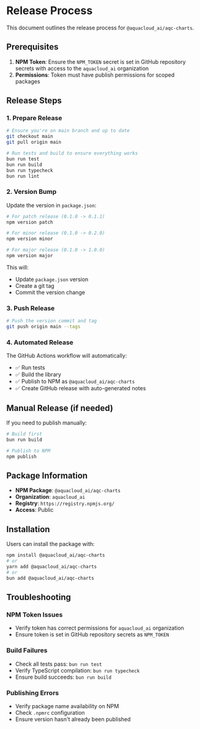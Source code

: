 # Release Process

This document outlines the release process for `@aquacloud_ai/aqc-charts`.

## Prerequisites

1. **NPM Token**: Ensure the `NPM_TOKEN` secret is set in GitHub repository secrets with access to the `aquacloud_ai` organization
2. **Permissions**: Token must have publish permissions for scoped packages

## Release Steps

### 1. Prepare Release

```bash
# Ensure you're on main branch and up to date
git checkout main
git pull origin main

# Run tests and build to ensure everything works
bun run test
bun run build
bun run typecheck
bun run lint
```

### 2. Version Bump

Update the version in `package.json`:

```bash
# For patch release (0.1.0 -> 0.1.1)
npm version patch

# For minor release (0.1.0 -> 0.2.0)  
npm version minor

# For major release (0.1.0 -> 1.0.0)
npm version major
```

This will:
- Update `package.json` version
- Create a git tag
- Commit the version change

### 3. Push Release

```bash
# Push the version commit and tag
git push origin main --tags
```

### 4. Automated Release

The GitHub Actions workflow will automatically:
- ✅ Run tests
- ✅ Build the library
- ✅ Publish to NPM as `@aquacloud_ai/aqc-charts`
- ✅ Create GitHub release with auto-generated notes

## Manual Release (if needed)

If you need to publish manually:

```bash
# Build first
bun run build

# Publish to NPM
npm publish
```

## Package Information

- **NPM Package**: `@aquacloud_ai/aqc-charts`
- **Organization**: `aquacloud_ai`
- **Registry**: `https://registry.npmjs.org/`
- **Access**: Public

## Installation

Users can install the package with:

```bash
npm install @aquacloud_ai/aqc-charts
# or
yarn add @aquacloud_ai/aqc-charts
# or
bun add @aquacloud_ai/aqc-charts
```

## Troubleshooting

### NPM Token Issues
- Verify token has correct permissions for `aquacloud_ai` organization
- Ensure token is set in GitHub repository secrets as `NPM_TOKEN`

### Build Failures
- Check all tests pass: `bun run test`
- Verify TypeScript compilation: `bun run typecheck`
- Ensure build succeeds: `bun run build`

### Publishing Errors
- Verify package name availability on NPM
- Check `.npmrc` configuration
- Ensure version hasn't already been published